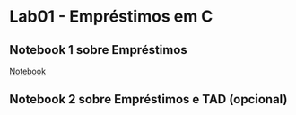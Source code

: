 # Lab01 - Empréstimos em C

## Notebook 1 sobre Empréstimos
[Notebook](notebook/emprestimo01-ra247122.ipynb)

## Notebook 2 sobre Empréstimos e TAD (opcional)